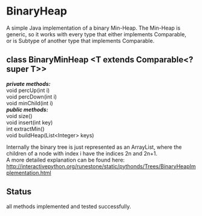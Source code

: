 # BinaryHeap

A simple Java implementation of a binary Min-Heap.
The Min-Heap is generic, so it works with every type that either implements Comparable, <br>
or is Subtype of another type that implements Comparable.<br>

class BinaryMinHeap <T extends Comparable<? super T>>
---
<i><b>private methods:</i></b><br>
void percUp(int i)<br>
void percDown(int i)<br>
void minChild(int i)<br>
<i><b>public methods:</i></b><br>
void size()<br>
void insert(int key)<br>
int extractMin()<br>
void buildHeap(List&lt;Integer&gt; keys)<br>

Internally the binary tree is just represented as an ArrayList, where the children of a node with index i have the indices 2n and 2n+1.<br>
A more detailed explanation can be found here: http://interactivepython.org/runestone/static/pythonds/Trees/BinaryHeapImplementation.html

Status
---
all methods implemented and tested successfully.
